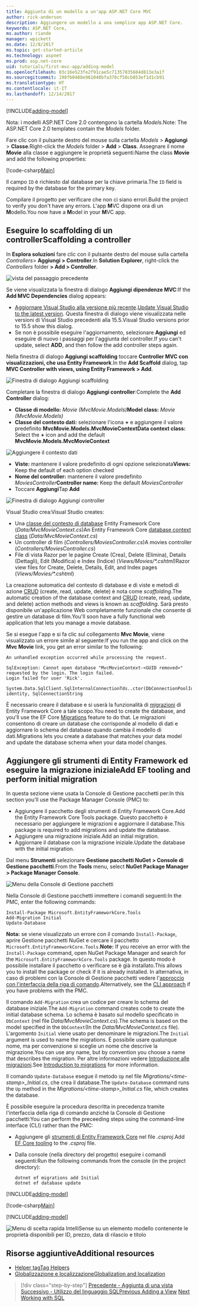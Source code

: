 ```yaml
---
title: Aggiunta di un modello a un'app ASP.NET Core MVC
author: rick-anderson
description: Aggiungere un modello a una semplice app ASP.NET Core.
keywords: ASP.NET Core,
ms.author: riande
manager: wpickett
ms.date: 12/8/2017
ms.topic: get-started-article
ms.technology: aspnet
ms.prod: asp.net-core
uid: tutorials/first-mvc-app/adding-model
ms.openlocfilehash: 03c16e523fe2f91cae5c71357835684d813e3a1f
ms.sourcegitcommit: 198fb0488e961048bfa376cf58cb853ef1d1cb91
ms.translationtype: HT
ms.contentlocale: it-IT
ms.lasthandoff: 12/14/2017
---
```

[!INCLUDE[adding-model](../../includes/mvc-intro/adding-model1.md)]

<span data-ttu-id="c414b-104">Nota: i modelli ASP.NET Core 2.0 contengono la cartella *Models*.</span><span class="sxs-lookup"><span data-stu-id="c414b-104">Note: The ASP.NET Core 2.0 templates contain the *Models* folder.</span></span>

<span data-ttu-id="c414b-105">Fare clic con il pulsante destro del mouse sulla cartella *Models* > **Aggiungi** > **Classe**.</span><span class="sxs-lookup"><span data-stu-id="c414b-105">Right-click the *Models* folder > **Add** > **Class**.</span></span> <span data-ttu-id="c414b-106">Assegnare il nome **Movie** alla classe e aggiungere le proprietà seguenti:</span><span class="sxs-lookup"><span data-stu-id="c414b-106">Name the class **Movie** and add the following properties:</span></span>

[!code-csharp[Main](../../tutorials/first-mvc-app/start-mvc/sample/MvcMovie/Models/MovieNoEF.cs?name=snippet_1)]

<span data-ttu-id="c414b-107">Il campo `ID` è richiesto dal database per la chiave primaria.</span><span class="sxs-lookup"><span data-stu-id="c414b-107">The `ID` field is required by the database for the primary key.</span></span> 

<span data-ttu-id="c414b-108">Compilare il progetto per verificare che non ci siano errori.</span><span class="sxs-lookup"><span data-stu-id="c414b-108">Build the project to verify you don't have any errors.</span></span> <span data-ttu-id="c414b-109">L'app **M**VC dispone ora di un **M**odello.</span><span class="sxs-lookup"><span data-stu-id="c414b-109">You now have a **M**odel in your **M**VC app.</span></span>

## <a name="scaffolding-a-controller"></a><span data-ttu-id="c414b-110">Eseguire lo scaffolding di un controller</span><span class="sxs-lookup"><span data-stu-id="c414b-110">Scaffolding a controller</span></span>

<span data-ttu-id="c414b-111">In **Esplora soluzioni** fare clic con il pulsante destro del mouse sulla cartella *Controllers*> **Aggiungi > Controller**.</span><span class="sxs-lookup"><span data-stu-id="c414b-111">In **Solution Explorer**, right-click the *Controllers* folder **> Add > Controller**.</span></span>

![vista del passaggio precedente](adding-model/_static/add_controller.png)

<span data-ttu-id="c414b-113">Se viene visualizzata la finestra di dialogo **Aggiungi dipendenze MVC**:</span><span class="sxs-lookup"><span data-stu-id="c414b-113">If the **Add MVC Dependencies** dialog appears:</span></span>

* <span data-ttu-id="c414b-114">[Aggiornare Visual Studio alla versione più recente](https://www.visualstudio.com/downloads/).</span><span class="sxs-lookup"><span data-stu-id="c414b-114">[Update Visual Studio to the latest version](https://www.visualstudio.com/downloads/).</span></span> <span data-ttu-id="c414b-115">Questa finestra di dialogo viene visualizzata nelle versioni di Visual Studio precedenti alla 15.5.</span><span class="sxs-lookup"><span data-stu-id="c414b-115">Visual Studio versions prior to 15.5 show this dialog.</span></span>
* <span data-ttu-id="c414b-116">Se non è possibile eseguire l'aggiornamento, selezionare **Aggiungi** ed eseguire di nuovo i passaggi per l'aggiunta del controller.</span><span class="sxs-lookup"><span data-stu-id="c414b-116">If you can't update, select **ADD**, and then follow the add controller steps again.</span></span>

<span data-ttu-id="c414b-117">Nella finestra di dialogo **Aggiungi scaffolding** toccare **Controller MVC con visualizzazioni, che usa Entity Framework**.</span><span class="sxs-lookup"><span data-stu-id="c414b-117">In the **Add Scaffold** dialog, tap **MVC Controller with views, using Entity Framework > Add**.</span></span>

![Finestra di dialogo Aggiungi scaffolding](adding-model/_static/add_scaffold2.png)

<span data-ttu-id="c414b-119">Completare la finestra di dialogo **Aggiungi controller**:</span><span class="sxs-lookup"><span data-stu-id="c414b-119">Complete the **Add Controller** dialog:</span></span>

* <span data-ttu-id="c414b-120">**Classe di modello:** *Movie (MvcMovie.Models)*</span><span class="sxs-lookup"><span data-stu-id="c414b-120">**Model class:** *Movie (MvcMovie.Models)*</span></span>
* <span data-ttu-id="c414b-121">**Classe del contesto dati:** selezionare l'icona **+** e aggiungere il valore predefinito **MvcMovie.Models.MvcMovieContext**</span><span class="sxs-lookup"><span data-stu-id="c414b-121">**Data context class:** Select the **+** icon and add the default **MvcMovie.Models.MvcMovieContext**</span></span>

![Aggiungere il contesto dati](adding-model/_static/dc.png)

* <span data-ttu-id="c414b-123">**Viste:** mantenere il valore predefinito di ogni opzione selezionata</span><span class="sxs-lookup"><span data-stu-id="c414b-123">**Views:** Keep the default of each option checked</span></span>
* <span data-ttu-id="c414b-124">**Nome del controller:** mantenere il valore predefinito *MoviesController*</span><span class="sxs-lookup"><span data-stu-id="c414b-124">**Controller name:** Keep the default *MoviesController*</span></span>
* <span data-ttu-id="c414b-125">Toccare **Aggiungi**</span><span class="sxs-lookup"><span data-stu-id="c414b-125">Tap **Add**</span></span>

![Finestra di dialogo Aggiungi controller](adding-model/_static/add_controller2.png)

<span data-ttu-id="c414b-127">Visual Studio crea:</span><span class="sxs-lookup"><span data-stu-id="c414b-127">Visual Studio creates:</span></span>

* <span data-ttu-id="c414b-128">Una [classe del contesto di database](xref:data/ef-mvc/intro#create-the-database-context) Entity Framework Core (*Data/MvcMovieContext.cs*)</span><span class="sxs-lookup"><span data-stu-id="c414b-128">An Entity Framework Core [database context class](xref:data/ef-mvc/intro#create-the-database-context) (*Data/MvcMovieContext.cs*)</span></span>
* <span data-ttu-id="c414b-129">Un controller di film (*Controllers/MoviesController.cs*)</span><span class="sxs-lookup"><span data-stu-id="c414b-129">A movies controller (*Controllers/MoviesController.cs*)</span></span>
* <span data-ttu-id="c414b-130">File di vista Razor per le pagine Create (Crea), Delete (Elimina), Details (Dettagli), Edit (Modifica) e Index (Indice) (*Views/Movies/&ast;.cshtml*)</span><span class="sxs-lookup"><span data-stu-id="c414b-130">Razor view files for Create, Delete, Details, Edit, and Index pages (*Views/Movies/&ast;.cshtml*)</span></span>

<span data-ttu-id="c414b-131">La creazione automatica del contesto di database e di viste e metodi di azione [CRUD](https://wikipedia.org/wiki/Create,_read,_update_and_delete) (create, read, update, delete) è nota come *scaffolding*.</span><span class="sxs-lookup"><span data-stu-id="c414b-131">The automatic creation of the database context and [CRUD](https://wikipedia.org/wiki/Create,_read,_update_and_delete) (create, read, update, and delete) action methods and views is known as *scaffolding*.</span></span> <span data-ttu-id="c414b-132">Sarà presto disponibile un'applicazione Web completamente funzionale che consente di gestire un database di film.</span><span class="sxs-lookup"><span data-stu-id="c414b-132">You'll soon have a fully functional web application that lets you manage a movie database.</span></span>

<span data-ttu-id="c414b-133">Se si esegue l'app e si fa clic sul collegamento **Mvc Movie**, viene visualizzato un errore simile al seguente:</span><span class="sxs-lookup"><span data-stu-id="c414b-133">If you run the app and click on the **Mvc Movie** link, you get an error similar to the following:</span></span>

```
An unhandled exception occurred while processing the request.

SqlException: Cannot open database "MvcMovieContext-<GUID removed>" requested by the login. The login failed.
Login failed for user 'Rick'.

System.Data.SqlClient.SqlInternalConnectionTds..ctor(DbConnectionPoolIdentity identity, SqlConnectionString 
```

<span data-ttu-id="c414b-134">È necessario creare il database e si userà la funzionalità di [migrazioni](xref:data/ef-mvc/migrations) di Entity Framework Core a tale scopo.</span><span class="sxs-lookup"><span data-stu-id="c414b-134">You need to create the database, and you'll use the EF Core [Migrations](xref:data/ef-mvc/migrations) feature to do that.</span></span> <span data-ttu-id="c414b-135">Le migrazioni consentono di creare un database che corrisponde al modello di dati e aggiornare lo schema del database quando cambia il modello di dati.</span><span class="sxs-lookup"><span data-stu-id="c414b-135">Migrations lets you create a database that matches your data model and update the database schema when your data model changes.</span></span>

## <a name="add-ef-tooling-and-perform-initial-migration"></a><span data-ttu-id="c414b-136">Aggiungere gli strumenti di Entity Framework ed eseguire la migrazione iniziale</span><span class="sxs-lookup"><span data-stu-id="c414b-136">Add EF tooling and perform initial migration</span></span>

<span data-ttu-id="c414b-137">In questa sezione viene usata la Console di Gestione pacchetti per:</span><span class="sxs-lookup"><span data-stu-id="c414b-137">In this section you'll use the Package Manager Console (PMC) to:</span></span>

* <span data-ttu-id="c414b-138">Aggiungere il pacchetto degli strumenti di Entity Framework Core.</span><span class="sxs-lookup"><span data-stu-id="c414b-138">Add the Entity Framework Core Tools package.</span></span> <span data-ttu-id="c414b-139">Questo pacchetto è necessario per aggiungere le migrazioni e aggiornare il database.</span><span class="sxs-lookup"><span data-stu-id="c414b-139">This package is required to add migrations and update the database.</span></span>
* <span data-ttu-id="c414b-140">Aggiungere una migrazione iniziale.</span><span class="sxs-lookup"><span data-stu-id="c414b-140">Add an initial migration.</span></span>
* <span data-ttu-id="c414b-141">Aggiornare il database con la migrazione iniziale.</span><span class="sxs-lookup"><span data-stu-id="c414b-141">Update the database with the initial migration.</span></span>

<span data-ttu-id="c414b-142">Dal menu **Strumenti** selezionare **Gestione pacchetti NuGet > Console di Gestione pacchetti**.</span><span class="sxs-lookup"><span data-stu-id="c414b-142">From the **Tools** menu, select **NuGet Package Manager > Package Manager Console**.</span></span>

<!-- following image shared with uid: tutorials/razor-pages/model -->
  ![Menu della Console di Gestione pacchetti](adding-model/_static/pmc.png)

<span data-ttu-id="c414b-144">Nella Console di Gestione pacchetti immettere i comandi seguenti:</span><span class="sxs-lookup"><span data-stu-id="c414b-144">In the PMC, enter the following commands:</span></span>

``` PMC
Install-Package Microsoft.EntityFrameworkCore.Tools
Add-Migration Initial
Update-Database
```

<span data-ttu-id="c414b-145">**Nota:** se viene visualizzato un errore con il comando `Install-Package`, aprire Gestione pacchetti NuGet e cercare il pacchetto `Microsoft.EntityFrameworkCore.Tools`.</span><span class="sxs-lookup"><span data-stu-id="c414b-145">**Note:** If you receive an error with the `Install-Package` command, open NuGet Package Manager and search for the `Microsoft.EntityFrameworkCore.Tools` package.</span></span> <span data-ttu-id="c414b-146">In questo modo è possibile installare il pacchetto o verificare se è già installato.</span><span class="sxs-lookup"><span data-stu-id="c414b-146">This allows you to install the package or check if it is already installed.</span></span> <span data-ttu-id="c414b-147">In alternativa, in caso di problemi con la Console di Gestione pacchetti vedere l'[approccio con l'interfaccia della riga di comando](#cli).</span><span class="sxs-lookup"><span data-stu-id="c414b-147">Alternatively, see the [CLI approach](#cli) if you have problems with the PMC.</span></span>

<span data-ttu-id="c414b-148">Il comando `Add-Migration` crea un codice per creare lo schema del database iniziale.</span><span class="sxs-lookup"><span data-stu-id="c414b-148">The `Add-Migration` command creates code to create the initial database schema.</span></span> <span data-ttu-id="c414b-149">Lo schema è basato sul modello specificato in `DbContext` (nel file *Data/MvcMovieContext.cs*).</span><span class="sxs-lookup"><span data-stu-id="c414b-149">The schema is based on the model specified in the `DbContext`(In the *Data/MvcMovieContext.cs* file).</span></span> <span data-ttu-id="c414b-150">L'argomento `Initial` viene usato per denominare le migrazioni.</span><span class="sxs-lookup"><span data-stu-id="c414b-150">The `Initial` argument is used to name the migrations.</span></span> <span data-ttu-id="c414b-151">È possibile usare qualunque nome, ma per convenzione si sceglie un nome che descrive la migrazione.</span><span class="sxs-lookup"><span data-stu-id="c414b-151">You can use any name, but by convention you choose a name that describes the migration.</span></span> <span data-ttu-id="c414b-152">Per altre informazioni vedere [Introduzione alle migrazioni](xref:data/ef-mvc/migrations#introduction-to-migrations).</span><span class="sxs-lookup"><span data-stu-id="c414b-152">See [Introduction to migrations](xref:data/ef-mvc/migrations#introduction-to-migrations) for more information.</span></span>

<span data-ttu-id="c414b-153">Il comando `Update-Database` esegue il metodo `Up` nel file *Migrations/\<time-stamp>_Initial.cs*, che crea il database.</span><span class="sxs-lookup"><span data-stu-id="c414b-153">The `Update-Database` command runs the `Up` method in the *Migrations/\<time-stamp>_Initial.cs* file, which creates the database.</span></span>

<a name="cli"></a> <span data-ttu-id="c414b-154">È possibile eseguire la procedura descritta in precedenza tramite l'interfaccia della riga di comando anziché la Console di Gestione pacchetti:</span><span class="sxs-lookup"><span data-stu-id="c414b-154">You can perform the preceeding steps using the command-line interface (CLI) rather than the PMC:</span></span>

* <span data-ttu-id="c414b-155">Aggiungere gli [strumenti di Entity Framework Core](xref:data/ef-mvc/migrations#entity-framework-core-nuget-packages-for-migrations) nel file *.csproj*.</span><span class="sxs-lookup"><span data-stu-id="c414b-155">Add [EF Core tooling](xref:data/ef-mvc/migrations#entity-framework-core-nuget-packages-for-migrations) to the *.csproj* file.</span></span>
* <span data-ttu-id="c414b-156">Dalla console (nella directory del progetto) eseguire i comandi seguenti:</span><span class="sxs-lookup"><span data-stu-id="c414b-156">Run the following commands from the console (in the project directory):</span></span>

  ```console
  dotnet ef migrations add Initial
  dotnet ef database update
  ```     
  

[!INCLUDE[adding-model](../../includes/mvc-intro/adding-model3.md)]

[!code-csharp[Main](../../tutorials/first-mvc-app/start-mvc/sample/MvcMovie/Startup.cs?name=ConfigureServices&highlight=6-7)]

[!INCLUDE[adding-model](../../includes/mvc-intro/adding-model4.md)]

![Menu di scelta rapida IntelliSense su un elemento modello contenente le proprietà disponibili per ID, prezzo, data di rilascio e titolo](adding-model/_static/ints.png)

## <a name="additional-resources"></a><span data-ttu-id="c414b-158">Risorse aggiuntive</span><span class="sxs-lookup"><span data-stu-id="c414b-158">Additional resources</span></span>

* [<span data-ttu-id="c414b-159">Helper tag</span><span class="sxs-lookup"><span data-stu-id="c414b-159">Tag Helpers</span></span>](xref:mvc/views/tag-helpers/intro)
* [<span data-ttu-id="c414b-160">Globalizzazione e localizzazione</span><span class="sxs-lookup"><span data-stu-id="c414b-160">Globalization and localization</span></span>](xref:fundamentals/localization)

>[!div class="step-by-step"]
<span data-ttu-id="c414b-161">[Precedente - Aggiunta di una vista](adding-view.md)
[Successivo - Utilizzo del linguaggio SQL](working-with-sql.md)</span><span class="sxs-lookup"><span data-stu-id="c414b-161">[Previous Adding a View](adding-view.md)
[Next Working with SQL](working-with-sql.md)</span></span>  
